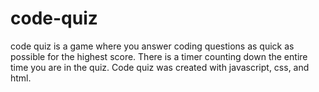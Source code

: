 # code-quiz

code quiz is a game where you answer coding questions as quick as possible for the highest score.
There is a timer counting down the entire time you are in the quiz.
Code quiz was created with javascript, css, and html.
